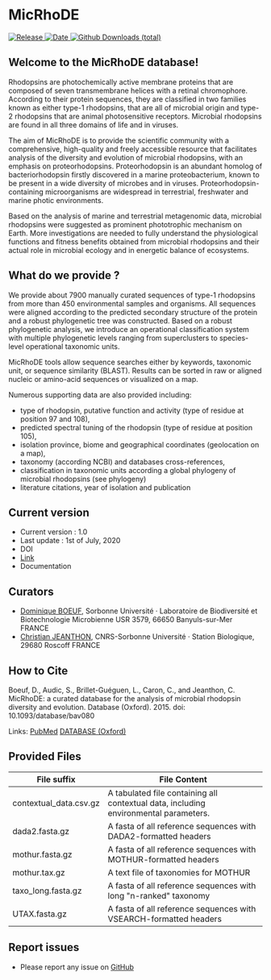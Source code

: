 # MicRhoDE
[![Release](https://img.shields.io/badge/release-1.0-blue.svg)
![Date](https://img.shields.io/badge/date-01%20July%202020-lightgrey.svg)
![Github Downloads
(total)](https://img.shields.io/github/downloads/roskobaz/micrhode/total.svg)](https://github.com/roskobaz/micrhode/releases)

## Welcome to the MicRhoDE database!
<p>Rhodopsins are photochemically active membrane proteins that are composed of seven transmembrane helices with a retinal chromophore. According to their protein sequences, they are classified in two families known as either type-1 rhodopsins, that are all of microbial origin and type-2 rhodopsins that are animal photosensitive receptors. Microbial rhodopsins are found in all three domains of life and in viruses.</p>

<p>The aim of MicRhoDE is to provide the scientific community with a comprehensive, high-quality and freely accessible resource that facilitates analysis of the diversity and evolution of microbial rhodopsins, with an emphasis on proteorhodopsins. Proteorhodopsin is an abundant homolog of bacteriorhodopsin firstly discovered in a marine proteobacterium, known to be present in a wide diversity of microbes and in viruses. Proteorhodopsin-containing microorganisms are widespread in terrestrial, freshwater and marine photic environments.</p>

<p>Based on the analysis of marine and terrestrial metagenomic data, microbial rhodopsins were suggested as prominent phototrophic mechanism on Earth. More investigations are needed to fully understand the physiological functions and fitness benefits obtained from microbial rhodopsins and their actual role in microbial ecology and in energetic balance of ecosystems.</p>

## What do we provide ?
<p>We provide about 7900 manually curated sequences of type-1 rhodopsins from more than 450 environmental samples and organisms. All sequences were aligned according to the predicted secondary structure of the protein and a robust phylogenetic tree was constructed. Based on a robust phylogenetic analysis, we introduce an operational classification system with multiple phylogenetic levels ranging from superclusters to species-level operational taxonomic units.</p>

<p>MicRhoDE tools allow sequence searches either by keywords, taxonomic unit, or sequence similarity (BLAST). Results can be sorted in raw or aligned nucleic or amino-acid sequences or visualized on a map.</p>

Numerous supporting data are also provided including:
* type of rhodopsin, putative function and activity (type of residue at position 97 and 108),
* predicted spectral tuning of the rhodopsin (type of residue at position 105),
* isolation province, biome and geographical coordinates (geolocation on a map),
* taxonomy (according NCBI) and databases cross-references,
* classification in taxonomic units according a global phylogeny of microbial rhodopsins (see phylogeny)
* literature citations, year of isolation and publication

## Current version
* Current version : 1.0
* Last update : 1st of July, 2020 
* DOI
* [Link](https://github.com/roskobaz/micrhode/releases)
* Documentation

## Curators
* [Dominique BOEUF](mailto:dboeuf@sb-roscoff.fr), Sorbonne Université · Laboratoire de Biodiversité et Biotechnologie Microbienne USR 3579, 66650 Banyuls-sur-Mer FRANCE
* [Christian JEANTHON](mailto:jeanthon@sb-roscoff.fr), CNRS-Sorbonne Université · Station Biologique, 29680 Roscoff FRANCE

## How to Cite
Boeuf, D., Audic, S., Brillet-Guéguen, L., Caron, C., and Jeanthon, C. MicRhoDE: a curated database for the analysis of microbial rhodopsin diversity and evolution. Database (Oxford). 2015. doi: 10.1093/database/bav080

Links: [PubMed](https://pubmed.ncbi.nlm.nih.gov/26286928/)
[DATABASE (Oxford)](https://academic.oup.com/database/article/doi/10.1093/database/bav080/2433213)

## Provided Files

|File suffix             |File Content                                                                          |
|------------------------|--------------------------------------------------------------------------------------|
|contextual_data.csv.gz  |A tabulated file containing all contextual data, including environmental parameters.  |
|dada2.fasta.gz          |A fasta of all reference sequences with DADA2-formatted headers                       |
|mothur.fasta.gz         |A fasta of all reference sequences with MOTHUR-formatted headers                      |
|mothur.tax.gz           |A text file of taxonomies for MOTHUR                                                  |
|taxo_long.fasta.gz      |A fasta of all reference sequences with long "n-ranked" taxonomy                      |
|UTAX.fasta.gz           |A fasta of all reference sequences with VSEARCH-formatted headers                     |


## Report issues

-   Please report any issue on [GitHub](https://github.com/roskobaz/micrhode/issues)
